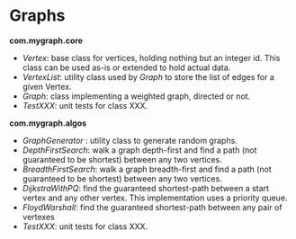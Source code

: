 # Graphs

<b>com.mygraph.core</b>
- <i>Vertex</i>: base class for vertices, holding nothing but an integer id. This class can be used as-is or extended to hold actual data.
- <i>VertexList</i>: utility class used by <i>Graph</i> to store the list of edges for a given Vertex.
- <i>Graph</i>: class implementing a weighted graph, directed or not.
- <i>TestXXX</i>: unit tests for class XXX.

<b>com.mygraph.algos</b>
- <i>GraphGenerator</i> : utility class to generate random graphs.
- <i>DepthFirstSearch</i>: walk a graph depth-first and find a path (not guaranteed to be shortest) between any two vertices.
- <i>BreadthFirstSearch</i>: walk a graph breadth-first and find a path (not guaranteed to be shortest) between any two  vertices.
- <i>DijkstraWithPQ</i>: find the guaranteed shortest-path between a start vertex and any other vertex. This implementation uses a priority queue.
- <i>FloydWarshall</i>: find the guaranteed shortest-path between any pair of vertexes
- <i>TestXXX</i>: unit tests for class XXX.



